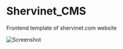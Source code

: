 # Shervinet_CMS
Frontend template of shervinet.com website

![Screenshot](https://s8.uupload.ir/files/shervinet_ik4i.jpg)
